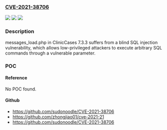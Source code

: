 ### [CVE-2021-38706](https://cve.mitre.org/cgi-bin/cvename.cgi?name=CVE-2021-38706)
![](https://img.shields.io/static/v1?label=Product&message=n%2Fa&color=blue)
![](https://img.shields.io/static/v1?label=Version&message=n%2Fa&color=blue)
![](https://img.shields.io/static/v1?label=Vulnerability&message=n%2Fa&color=brighgreen)

### Description

messages_load.php in ClinicCases 7.3.3 suffers from a blind SQL injection vulnerability, which allows low-privileged attackers to execute arbitrary SQL commands through a vulnerable parameter.

### POC

#### Reference
No POC found.

#### Github
- https://github.com/sudonoodle/CVE-2021-38706
- https://github.com/zhongjiao01/cve-2021-21
- https://github.com/sudonoodle/CVE-2021-38706

